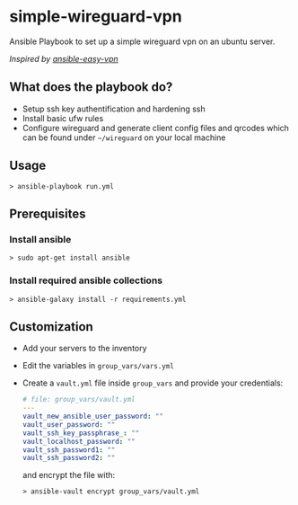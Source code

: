 # simple-wireguard-vpn

Ansible Playbook to set up a simple wireguard vpn on an ubuntu server.

_Inspired by [ansible-easy-vpn](https://github.com/notthebee/ansible-easy-vpn)_

## What does the playbook do?

- Setup ssh key authentification and hardening ssh
- Install basic ufw rules
- Configure wireguard and generate client config files and qrcodes which can be found under `~/wireguard` on your local machine

## Usage

```shell
> ansible-playbook run.yml
```

## Prerequisites

### Install ansible

```shell
> sudo apt-get install ansible
```

### Install required ansible collections

```shell
> ansible-galaxy install -r requirements.yml
```

## Customization

- Add your servers to the inventory
- Edit the variables in `group_vars/vars.yml`
- Create a `vault.yml` file inside `group_vars` and provide your credentials:

  ```yaml
  # file: group_vars/vault.yml
  ---
  vault_new_ansible_user_password: ""
  vault_user_password: ""
  vault_ssh_key_passphrase_: ""
  vault_localhost_password: ""
  vault_ssh_password1: ""
  vault_ssh_password2: ""
  ```

  and encrypt the file with:

  ```shell
  > ansible-vault encrypt group_vars/vault.yml
  ```
